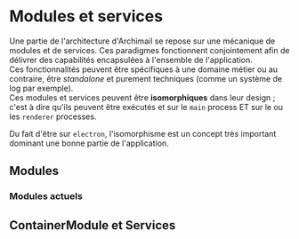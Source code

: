 # Modules et services

Une partie de l'architecture d'Archimail se repose sur une mécanique de modules et de services. Ces paradigmes fonctionnent conjointement afin de délivrer des capabilités encapsulées à l'ensemble de l'application.  
Ces fonctionnalités peuvent être spécifiques à une domaine métier ou au contraire, être *standalone* et purement techniques (comme un système de log par exemple).  
Ces modules et services peuvent être **isomorphiques** dans leur design ; c'est à dire qu'ils peuvent être exécutés et sur le `main` process ET sur le ou les `renderer` processes.

Du fait d'être sur `electron`, l'isomorphisme est un concept très important dominant une bonne partie de l'application.

## Modules

### Modules actuels

## ContainerModule et Services
